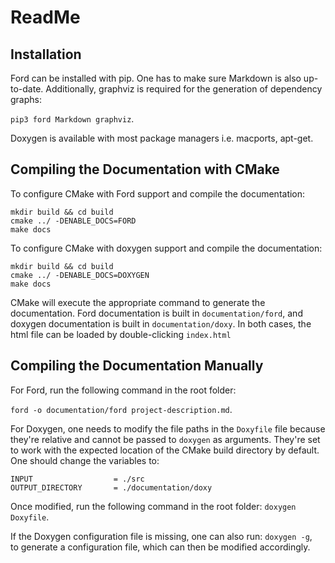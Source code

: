 # ReadMe

## Installation

Ford can be installed with pip. One has to make sure Markdown is also up-to-date. Additionally, graphviz is required for the generation of dependency graphs:

`pip3 ford Markdown graphviz`.  

Doxygen is available with most package managers i.e. macports, apt-get.


## Compiling the Documentation with CMake

To configure CMake with Ford support and compile the documentation:   

```
mkdir build && cd build
cmake ../ -DENABLE_DOCS=FORD  
make docs
```

To configure CMake with doxygen support and compile the documentation:   
```
mkdir build && cd build
cmake ../ -DENABLE_DOCS=DOXYGEN  
make docs
```

CMake will execute the appropriate command to generate the documentation. Ford documentation is built in `documentation/ford`, and doxygen documentation is built in `documentation/doxy`. In both cases, the html file can be loaded by double-clicking `index.html `


## Compiling the Documentation Manually

For Ford, run the following command in the root folder:

`ford -o documentation/ford project-description.md`.

For Doxygen, one needs to modify the file paths in the `Doxyfile` file because they're relative and cannot be passed to `doxygen` as arguments. They're set to work with the expected location of the CMake build directory by default. One should change the variables to:

```
INPUT                  = ./src
OUTPUT_DIRECTORY       = ./documentation/doxy
```

Once modified, run the following command in the root folder:
`doxygen Doxyfile`.

If the Doxygen configuration file is missing, one can also run:
`doxygen -g`,  
to generate a configuration file, which can then be modified accordingly.





